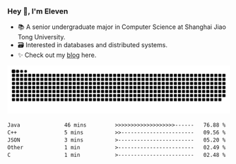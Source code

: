 ### Hey 👋, I'm Eleven

- 📚 A senior undergraduate major in Computer Science at Shanghai Jiao Tong University.
- 🗃️ Interested in databases and distributed systems.
- ✨ Check out my [blog](https://blog.eleven.wiki) here.

![github contribution grid snake animation](https://raw.githubusercontent.com/El-even-11/El-even-11/output/github-contribution-grid-snake.svg)

<!--START_SECTION:waka-->

```txt
Java              46 mins         >>>>>>>>>>>>>>>>>>>------   76.88 %
C++               5 mins          >>-----------------------   09.56 %
JSON              3 mins          >------------------------   05.20 %
Other             1 min           >------------------------   02.49 %
C                 1 min           >------------------------   02.48 %
```

<!--END_SECTION:waka-->
